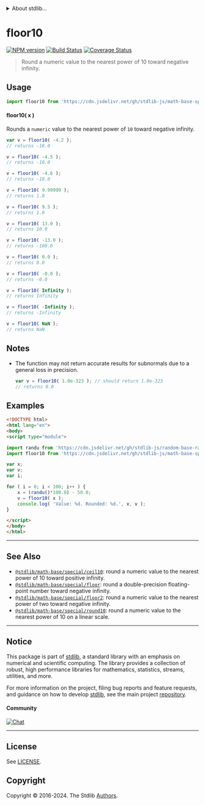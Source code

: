 <!--

@license Apache-2.0

Copyright (c) 2018 The Stdlib Authors.

Licensed under the Apache License, Version 2.0 (the "License");
you may not use this file except in compliance with the License.
You may obtain a copy of the License at

   http://www.apache.org/licenses/LICENSE-2.0

Unless required by applicable law or agreed to in writing, software
distributed under the License is distributed on an "AS IS" BASIS,
WITHOUT WARRANTIES OR CONDITIONS OF ANY KIND, either express or implied.
See the License for the specific language governing permissions and
limitations under the License.

-->


<details>
  <summary>
    About stdlib...
  </summary>
  <p>We believe in a future in which the web is a preferred environment for numerical computation. To help realize this future, we've built stdlib. stdlib is a standard library, with an emphasis on numerical and scientific computation, written in JavaScript (and C) for execution in browsers and in Node.js.</p>
  <p>The library is fully decomposable, being architected in such a way that you can swap out and mix and match APIs and functionality to cater to your exact preferences and use cases.</p>
  <p>When you use stdlib, you can be absolutely certain that you are using the most thorough, rigorous, well-written, studied, documented, tested, measured, and high-quality code out there.</p>
  <p>To join us in bringing numerical computing to the web, get started by checking us out on <a href="https://github.com/stdlib-js/stdlib">GitHub</a>, and please consider <a href="https://opencollective.com/stdlib">financially supporting stdlib</a>. We greatly appreciate your continued support!</p>
</details>

# floor10

[![NPM version][npm-image]][npm-url] [![Build Status][test-image]][test-url] [![Coverage Status][coverage-image]][coverage-url] <!-- [![dependencies][dependencies-image]][dependencies-url] -->

> Round a numeric value to the nearest power of 10 toward negative infinity.



<section class="usage">

## Usage

```javascript
import floor10 from 'https://cdn.jsdelivr.net/gh/stdlib-js/math-base-special-floor10@v0.2.1-esm/index.mjs';
```

#### floor10( x )

Rounds a `numeric` value to the nearest power of `10` toward negative infinity.

```javascript
var v = floor10( -4.2 );
// returns -10.0

v = floor10( -4.5 );
// returns -10.0

v = floor10( -4.6 );
// returns -10.0

v = floor10( 9.99999 );
// returns 1.0

v = floor10( 9.5 );
// returns 1.0

v = floor10( 13.0 );
// returns 10.0

v = floor10( -13.0 );
// returns -100.0

v = floor10( 0.0 );
// returns 0.0

v = floor10( -0.0 );
// returns -0.0

v = floor10( Infinity );
// returns Infinity

v = floor10( -Infinity );
// returns -Infinity

v = floor10( NaN );
// returns NaN
```

</section>

<!-- /.usage -->

<section class="notes">

## Notes

-   The function may not return accurate results for subnormals due to a general loss in precision.

    ```javascript
    var v = floor10( 1.0e-323 ); // should return 1.0e-323
    // returns 0.0
    ```

</section>

<!-- /.notes -->

<section class="examples">

## Examples

<!-- eslint no-undef: "error" -->

```html
<!DOCTYPE html>
<html lang="en">
<body>
<script type="module">

import randu from 'https://cdn.jsdelivr.net/gh/stdlib-js/random-base-randu@esm/index.mjs';
import floor10 from 'https://cdn.jsdelivr.net/gh/stdlib-js/math-base-special-floor10@v0.2.1-esm/index.mjs';

var x;
var v;
var i;

for ( i = 0; i < 100; i++ ) {
    x = (randu()*100.0) - 50.0;
    v = floor10( x );
    console.log( 'Value: %d. Rounded: %d.', x, v );
}

</script>
</body>
</html>
```

</section>

<!-- /.examples -->

<!-- Section for related `stdlib` packages. Do not manually edit this section, as it is automatically populated. -->

<section class="related">

* * *

## See Also

-   <span class="package-name">[`@stdlib/math-base/special/ceil10`][@stdlib/math/base/special/ceil10]</span><span class="delimiter">: </span><span class="description">round a numeric value to the nearest power of 10 toward positive infinity.</span>
-   <span class="package-name">[`@stdlib/math-base/special/floor`][@stdlib/math/base/special/floor]</span><span class="delimiter">: </span><span class="description">round a double-precision floating-point number toward negative infinity.</span>
-   <span class="package-name">[`@stdlib/math-base/special/floor2`][@stdlib/math/base/special/floor2]</span><span class="delimiter">: </span><span class="description">round a numeric value to the nearest power of two toward negative infinity.</span>
-   <span class="package-name">[`@stdlib/math-base/special/round10`][@stdlib/math/base/special/round10]</span><span class="delimiter">: </span><span class="description">round a numeric value to the nearest power of 10 on a linear scale.</span>

</section>

<!-- /.related -->

<!-- Section for all links. Make sure to keep an empty line after the `section` element and another before the `/section` close. -->


<section class="main-repo" >

* * *

## Notice

This package is part of [stdlib][stdlib], a standard library with an emphasis on numerical and scientific computing. The library provides a collection of robust, high performance libraries for mathematics, statistics, streams, utilities, and more.

For more information on the project, filing bug reports and feature requests, and guidance on how to develop [stdlib][stdlib], see the main project [repository][stdlib].

#### Community

[![Chat][chat-image]][chat-url]

---

## License

See [LICENSE][stdlib-license].


## Copyright

Copyright &copy; 2016-2024. The Stdlib [Authors][stdlib-authors].

</section>

<!-- /.stdlib -->

<!-- Section for all links. Make sure to keep an empty line after the `section` element and another before the `/section` close. -->

<section class="links">

[npm-image]: http://img.shields.io/npm/v/@stdlib/math-base-special-floor10.svg
[npm-url]: https://npmjs.org/package/@stdlib/math-base-special-floor10

[test-image]: https://github.com/stdlib-js/math-base-special-floor10/actions/workflows/test.yml/badge.svg?branch=v0.2.1
[test-url]: https://github.com/stdlib-js/math-base-special-floor10/actions/workflows/test.yml?query=branch:v0.2.1

[coverage-image]: https://img.shields.io/codecov/c/github/stdlib-js/math-base-special-floor10/main.svg
[coverage-url]: https://codecov.io/github/stdlib-js/math-base-special-floor10?branch=main

<!--

[dependencies-image]: https://img.shields.io/david/stdlib-js/math-base-special-floor10.svg
[dependencies-url]: https://david-dm.org/stdlib-js/math-base-special-floor10/main

-->

[chat-image]: https://img.shields.io/gitter/room/stdlib-js/stdlib.svg
[chat-url]: https://app.gitter.im/#/room/#stdlib-js_stdlib:gitter.im

[stdlib]: https://github.com/stdlib-js/stdlib

[stdlib-authors]: https://github.com/stdlib-js/stdlib/graphs/contributors

[umd]: https://github.com/umdjs/umd
[es-module]: https://developer.mozilla.org/en-US/docs/Web/JavaScript/Guide/Modules

[deno-url]: https://github.com/stdlib-js/math-base-special-floor10/tree/deno
[deno-readme]: https://github.com/stdlib-js/math-base-special-floor10/blob/deno/README.md
[umd-url]: https://github.com/stdlib-js/math-base-special-floor10/tree/umd
[umd-readme]: https://github.com/stdlib-js/math-base-special-floor10/blob/umd/README.md
[esm-url]: https://github.com/stdlib-js/math-base-special-floor10/tree/esm
[esm-readme]: https://github.com/stdlib-js/math-base-special-floor10/blob/esm/README.md
[branches-url]: https://github.com/stdlib-js/math-base-special-floor10/blob/main/branches.md

[stdlib-license]: https://raw.githubusercontent.com/stdlib-js/math-base-special-floor10/main/LICENSE

<!-- <related-links> -->

[@stdlib/math/base/special/ceil10]: https://github.com/stdlib-js/math-base-special-ceil10/tree/esm

[@stdlib/math/base/special/floor]: https://github.com/stdlib-js/math-base-special-floor/tree/esm

[@stdlib/math/base/special/floor2]: https://github.com/stdlib-js/math-base-special-floor2/tree/esm

[@stdlib/math/base/special/round10]: https://github.com/stdlib-js/math-base-special-round10/tree/esm

<!-- </related-links> -->

</section>

<!-- /.links -->
